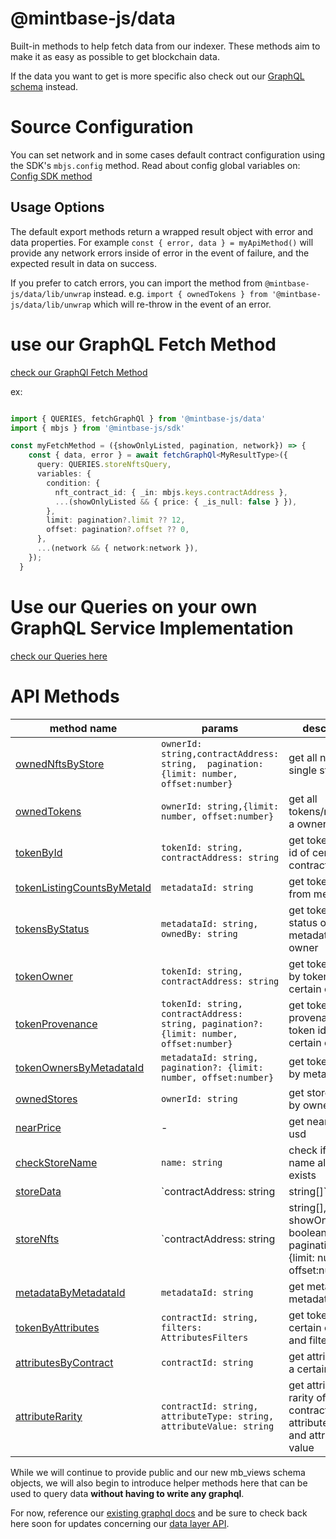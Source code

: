 
# @mintbase-js/data

Built-in methods to help fetch data from our indexer. These methods aim to make it as easy as possible to get blockchain data.

If the data you want to get is more specific also check out our [GraphQL schema](https://docs.mintbase.xyz/dev/mintbase-graph) instead.

# Source Configuration

You can set network and in some cases default contract configuration using the SDK's `mbjs.config` method. Read about config global variables on: [Config SDK method](https://docs.mintbase.io/dev/mintbase-sdk-ref/sdk/config)

## Usage Options

The default export methods return a wrapped result object with error and data properties. For example `const { error, data } = myApiMethod()` will provide any network errors inside of error in the event of failure, and the expected result in data on success.

If you prefer to catch errors, you can import the method from `@mintbase-js/data/lib/unwrap` instead. e.g. `import { ownedTokens } from '@mintbase-js/data/lib/unwrap` which will re-throw in the event of an error.


# use our GraphQL Fetch Method
[check our GraphQl Fetch Method](https://github.com/Mintbase/mintbase-js/tree/beta/packages/data/src/graphql/fetch.ts)


ex: 
```typescript

import { QUERIES, fetchGraphQl } from '@mintbase-js/data'
import { mbjs } from '@mintbase-js/sdk'

const myFetchMethod = ({showOnlyListed, pagination, network}) => {
    const { data, error } = await fetchGraphQl<MyResultType>({
      query: QUERIES.storeNftsQuery,
      variables: {
        condition: {
          nft_contract_id: { _in: mbjs.keys.contractAddress },
          ...(showOnlyListed && { price: { _is_null: false } }),
        },
        limit: pagination?.limit ?? 12,
        offset: pagination?.offset ?? 0,
      },
      ...(network && { network:network }),
    });
  }
```

# Use our Queries on your own GraphQL Service Implementation
[check our Queries here](https://github.com/Mintbase/mintbase-js/tree/beta/packages/data/src/api/queries.ts)

# API Methods

| method name | params | description |
|--|--|--|
| [ownedNftsByStore](https://github.com/Mintbase/mintbase-js/tree/beta/packages/data/src/api/ownedNftsByStore/README.md) | `ownerId: string,contractAddress: string,  pagination: {limit: number, offset:number}`  |get all nfts from a single store|
| [ownedTokens](https://github.com/Mintbase/mintbase-js/tree/beta/packages/data/src/api/ownedTokens/README.md) | `ownerId: string,{limit: number, offset:number}` |get all tokens/nfts from a owner|
| [tokenById](https://github.com/Mintbase/mintbase-js/tree/beta/packages/data/src/api/tokenById/README.md) | `tokenId: string, contractAddress: string` |get token data by id of certain contract|
| [tokenListingCountsByMetaId](https://github.com/Mintbase/mintbase-js/tree/beta/packages/data/src/api/tokenListingCountsByMetaId/README.md) | `metadataId: string` | get token listings from metadata id |
| [tokensByStatus](https://github.com/Mintbase/mintbase-js/tree/beta/packages/data/src/api/tokensByStatus/README.md) | `metadataId: string, ownedBy: string` |get token by status on metadataId, and owner|
| [tokenOwner](https://github.com/Mintbase/mintbase-js/tree/beta/packages/data/src/api/tokenOwner/README.md) | `tokenId: string, contractAddress: string` |get token owner by token id and certain contract|
| [tokenProvenance](https://github.com/Mintbase/mintbase-js/tree/beta/packages/data/src/api/tokenProvenance/README.md) | `tokenId: string, contractAddress: string, pagination?: {limit: number, offset:number}` |get token provenance by token id and certain contract|
| [tokenOwnersByMetadataId](https://github.com/Mintbase/mintbase-js/tree/beta/packages/data/src/api/tokenOwnersByMetadataId/README.md) | `metadataId: string, pagination?: {limit: number, offset:number}` |get token owners by metadata id|
| [ownedStores](https://github.com/Mintbase/mintbase-js/tree/beta/packages/data/src/api/ownedStores/README.md) | `ownerId: string` |get stores owned by owner id|
| [nearPrice](https://github.com/Mintbase/mintbase-js/tree/beta/packages/data/src/api/nearPrice/README.md) | - |get near price in usd|
| [checkStoreName](https://github.com/Mintbase/mintbase-js/tree/beta/packages/data/src/api/checkStoreName/README.md) | `name: string` |check if store name already exists|
| [storeData](https://github.com/Mintbase/mintbase-js/tree/beta/packages/data/src/api/storeData/README.md) | `contractAddress: string | string[]` |get store data by certain contract or contracts|
| [storeNfts](https://github.com/Mintbase/mintbase-js/tree/beta/packages/data/src/api/storeNfts/README.md) | `contractAddress: string | string[], showOnlyListed?: boolean, pagination?: {limit: number, offset:number}` |get store nfts by certain contract|
| [metadataByMetadataId](https://github.com/Mintbase/mintbase-js/tree/beta/packages/data/src/api/metadataByMetadataId/README.md) | `metadataId: string` |get metadata by metadataId|
| [tokenByAttributes](https://github.com/Mintbase/mintbase-js/tree/beta/packages/data/src/api/tokenByAttributes/README.md) | `contractId: string, filters: AttributesFilters` |get tokens of a certain contract and filters|
| [attributesByContract](https://github.com/Mintbase/mintbase-js/tree/beta/packages/data/src/api/attributesByContract/README.md) | `contractId: string` |get attributes of a certain contract|
| [attributeRarity](https://github.com/Mintbase/mintbase-js/tree/beta/packages/data/src/api/attributeRarity/README.md) | `contractId: string,   attributeType: string, attributeValue: string` |get attribute rarity of a certain contract, attribute type and attribute value|

While we will continue to provide public and our new mb_views schema objects, we will also begin to introduce helper methods here that can be used to query data **without having to write any graphql**.



For now, reference our [existing graphql docs](https://docs.mintbase.io/dev/read-data/mintbase-graph) and be sure to check back here soon for updates concerning our [data layer API](src/api/).